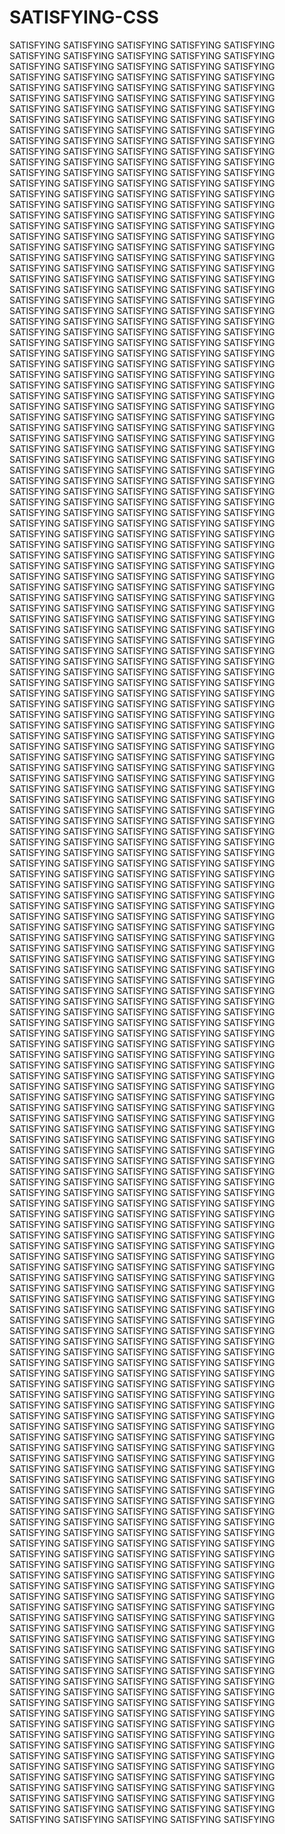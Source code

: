 # SATISFYING-CSS
SATISFYING SATISFYING SATISFYING SATISFYING SATISFYING SATISFYING SATISFYING SATISFYING SATISFYING SATISFYING SATISFYING SATISFYING SATISFYING SATISFYING SATISFYING SATISFYING SATISFYING SATISFYING SATISFYING SATISFYING SATISFYING SATISFYING SATISFYING SATISFYING SATISFYING SATISFYING SATISFYING SATISFYING SATISFYING SATISFYING SATISFYING SATISFYING SATISFYING SATISFYING SATISFYING SATISFYING SATISFYING SATISFYING SATISFYING SATISFYING SATISFYING SATISFYING 
SATISFYING SATISFYING SATISFYING SATISFYING SATISFYING SATISFYING SATISFYING SATISFYING SATISFYING SATISFYING SATISFYING SATISFYING SATISFYING SATISFYING SATISFYING SATISFYING SATISFYING SATISFYING SATISFYING SATISFYING SATISFYING SATISFYING SATISFYING SATISFYING SATISFYING SATISFYING SATISFYING SATISFYING SATISFYING SATISFYING SATISFYING SATISFYING SATISFYING SATISFYING SATISFYING SATISFYING SATISFYING SATISFYING SATISFYING SATISFYING SATISFYING SATISFYING 
SATISFYING SATISFYING SATISFYING SATISFYING SATISFYING SATISFYING SATISFYING SATISFYING SATISFYING SATISFYING SATISFYING SATISFYING SATISFYING SATISFYING SATISFYING SATISFYING SATISFYING SATISFYING SATISFYING SATISFYING SATISFYING SATISFYING SATISFYING SATISFYING SATISFYING SATISFYING SATISFYING SATISFYING SATISFYING SATISFYING SATISFYING SATISFYING SATISFYING SATISFYING SATISFYING SATISFYING SATISFYING SATISFYING SATISFYING SATISFYING SATISFYING SATISFYING 
SATISFYING SATISFYING SATISFYING SATISFYING SATISFYING SATISFYING SATISFYING SATISFYING SATISFYING SATISFYING SATISFYING SATISFYING SATISFYING SATISFYING SATISFYING SATISFYING SATISFYING SATISFYING SATISFYING SATISFYING SATISFYING SATISFYING SATISFYING SATISFYING SATISFYING SATISFYING SATISFYING SATISFYING SATISFYING SATISFYING SATISFYING SATISFYING SATISFYING SATISFYING SATISFYING SATISFYING SATISFYING SATISFYING SATISFYING SATISFYING SATISFYING SATISFYING 
SATISFYING SATISFYING SATISFYING SATISFYING SATISFYING SATISFYING SATISFYING SATISFYING SATISFYING SATISFYING SATISFYING SATISFYING SATISFYING SATISFYING SATISFYING SATISFYING SATISFYING SATISFYING SATISFYING SATISFYING SATISFYING SATISFYING SATISFYING SATISFYING SATISFYING SATISFYING SATISFYING SATISFYING SATISFYING SATISFYING SATISFYING SATISFYING SATISFYING SATISFYING SATISFYING SATISFYING SATISFYING SATISFYING SATISFYING SATISFYING SATISFYING SATISFYING 
SATISFYING SATISFYING SATISFYING SATISFYING SATISFYING SATISFYING SATISFYING SATISFYING SATISFYING SATISFYING SATISFYING SATISFYING SATISFYING SATISFYING SATISFYING SATISFYING SATISFYING SATISFYING SATISFYING SATISFYING SATISFYING SATISFYING SATISFYING SATISFYING SATISFYING SATISFYING SATISFYING SATISFYING SATISFYING SATISFYING SATISFYING SATISFYING SATISFYING SATISFYING SATISFYING SATISFYING SATISFYING SATISFYING SATISFYING SATISFYING SATISFYING SATISFYING 
SATISFYING SATISFYING SATISFYING SATISFYING SATISFYING SATISFYING SATISFYING SATISFYING SATISFYING SATISFYING SATISFYING SATISFYING SATISFYING SATISFYING SATISFYING SATISFYING SATISFYING SATISFYING SATISFYING SATISFYING SATISFYING SATISFYING SATISFYING SATISFYING SATISFYING SATISFYING SATISFYING SATISFYING SATISFYING SATISFYING SATISFYING SATISFYING SATISFYING SATISFYING SATISFYING SATISFYING SATISFYING SATISFYING SATISFYING SATISFYING SATISFYING SATISFYING 
SATISFYING SATISFYING SATISFYING SATISFYING SATISFYING SATISFYING SATISFYING SATISFYING SATISFYING SATISFYING SATISFYING SATISFYING SATISFYING SATISFYING SATISFYING SATISFYING SATISFYING SATISFYING SATISFYING SATISFYING SATISFYING SATISFYING SATISFYING SATISFYING SATISFYING SATISFYING SATISFYING SATISFYING SATISFYING SATISFYING SATISFYING SATISFYING SATISFYING SATISFYING SATISFYING SATISFYING SATISFYING SATISFYING SATISFYING SATISFYING SATISFYING SATISFYING 
SATISFYING SATISFYING SATISFYING SATISFYING SATISFYING SATISFYING SATISFYING SATISFYING SATISFYING SATISFYING SATISFYING SATISFYING SATISFYING SATISFYING SATISFYING SATISFYING SATISFYING SATISFYING SATISFYING SATISFYING SATISFYING SATISFYING SATISFYING SATISFYING SATISFYING SATISFYING SATISFYING SATISFYING SATISFYING SATISFYING SATISFYING SATISFYING SATISFYING SATISFYING SATISFYING SATISFYING SATISFYING SATISFYING SATISFYING SATISFYING SATISFYING SATISFYING 
SATISFYING SATISFYING SATISFYING SATISFYING SATISFYING SATISFYING SATISFYING SATISFYING SATISFYING SATISFYING SATISFYING SATISFYING SATISFYING SATISFYING SATISFYING SATISFYING SATISFYING SATISFYING SATISFYING SATISFYING SATISFYING SATISFYING SATISFYING SATISFYING SATISFYING SATISFYING SATISFYING SATISFYING SATISFYING SATISFYING SATISFYING SATISFYING SATISFYING SATISFYING SATISFYING SATISFYING SATISFYING SATISFYING SATISFYING SATISFYING SATISFYING SATISFYING 
SATISFYING SATISFYING SATISFYING SATISFYING SATISFYING SATISFYING SATISFYING SATISFYING SATISFYING SATISFYING SATISFYING SATISFYING SATISFYING SATISFYING SATISFYING SATISFYING SATISFYING SATISFYING SATISFYING SATISFYING SATISFYING SATISFYING SATISFYING SATISFYING SATISFYING SATISFYING SATISFYING SATISFYING SATISFYING SATISFYING SATISFYING SATISFYING SATISFYING SATISFYING SATISFYING SATISFYING SATISFYING SATISFYING SATISFYING SATISFYING SATISFYING SATISFYING 
SATISFYING SATISFYING SATISFYING SATISFYING SATISFYING SATISFYING SATISFYING SATISFYING SATISFYING SATISFYING SATISFYING SATISFYING SATISFYING SATISFYING SATISFYING SATISFYING SATISFYING SATISFYING SATISFYING SATISFYING SATISFYING SATISFYING SATISFYING SATISFYING SATISFYING SATISFYING SATISFYING SATISFYING SATISFYING SATISFYING SATISFYING SATISFYING SATISFYING SATISFYING SATISFYING SATISFYING SATISFYING SATISFYING SATISFYING SATISFYING SATISFYING SATISFYING 
SATISFYING SATISFYING SATISFYING SATISFYING SATISFYING SATISFYING SATISFYING SATISFYING SATISFYING SATISFYING SATISFYING SATISFYING SATISFYING SATISFYING SATISFYING SATISFYING SATISFYING SATISFYING SATISFYING SATISFYING SATISFYING SATISFYING SATISFYING SATISFYING SATISFYING SATISFYING SATISFYING SATISFYING SATISFYING SATISFYING SATISFYING SATISFYING SATISFYING SATISFYING SATISFYING SATISFYING SATISFYING SATISFYING SATISFYING SATISFYING SATISFYING SATISFYING 
SATISFYING SATISFYING SATISFYING SATISFYING SATISFYING SATISFYING SATISFYING SATISFYING SATISFYING SATISFYING SATISFYING SATISFYING SATISFYING SATISFYING SATISFYING SATISFYING SATISFYING SATISFYING SATISFYING SATISFYING SATISFYING SATISFYING SATISFYING SATISFYING SATISFYING SATISFYING SATISFYING SATISFYING SATISFYING SATISFYING SATISFYING SATISFYING SATISFYING SATISFYING SATISFYING SATISFYING SATISFYING SATISFYING SATISFYING SATISFYING SATISFYING SATISFYING 
SATISFYING SATISFYING SATISFYING SATISFYING SATISFYING SATISFYING SATISFYING SATISFYING SATISFYING SATISFYING SATISFYING SATISFYING SATISFYING SATISFYING SATISFYING SATISFYING SATISFYING SATISFYING SATISFYING SATISFYING SATISFYING SATISFYING SATISFYING SATISFYING SATISFYING SATISFYING SATISFYING SATISFYING SATISFYING SATISFYING SATISFYING SATISFYING SATISFYING SATISFYING SATISFYING SATISFYING SATISFYING SATISFYING SATISFYING SATISFYING SATISFYING SATISFYING 
SATISFYING SATISFYING SATISFYING SATISFYING SATISFYING SATISFYING SATISFYING SATISFYING SATISFYING SATISFYING SATISFYING SATISFYING SATISFYING SATISFYING SATISFYING SATISFYING SATISFYING SATISFYING SATISFYING SATISFYING SATISFYING SATISFYING SATISFYING SATISFYING SATISFYING SATISFYING SATISFYING SATISFYING SATISFYING SATISFYING SATISFYING SATISFYING SATISFYING SATISFYING SATISFYING SATISFYING SATISFYING SATISFYING SATISFYING SATISFYING SATISFYING SATISFYING 
SATISFYING SATISFYING SATISFYING SATISFYING SATISFYING SATISFYING SATISFYING SATISFYING SATISFYING SATISFYING SATISFYING SATISFYING SATISFYING SATISFYING SATISFYING SATISFYING SATISFYING SATISFYING SATISFYING SATISFYING SATISFYING SATISFYING SATISFYING SATISFYING SATISFYING SATISFYING SATISFYING SATISFYING SATISFYING SATISFYING SATISFYING SATISFYING SATISFYING SATISFYING SATISFYING SATISFYING SATISFYING SATISFYING SATISFYING SATISFYING SATISFYING SATISFYING 
SATISFYING SATISFYING SATISFYING SATISFYING SATISFYING SATISFYING SATISFYING SATISFYING SATISFYING SATISFYING SATISFYING SATISFYING SATISFYING SATISFYING SATISFYING SATISFYING SATISFYING SATISFYING SATISFYING SATISFYING SATISFYING SATISFYING SATISFYING SATISFYING SATISFYING SATISFYING SATISFYING SATISFYING SATISFYING SATISFYING SATISFYING SATISFYING SATISFYING SATISFYING SATISFYING SATISFYING SATISFYING SATISFYING SATISFYING SATISFYING SATISFYING SATISFYING 
SATISFYING SATISFYING SATISFYING SATISFYING SATISFYING SATISFYING SATISFYING SATISFYING SATISFYING SATISFYING SATISFYING SATISFYING SATISFYING SATISFYING SATISFYING SATISFYING SATISFYING SATISFYING SATISFYING SATISFYING SATISFYING SATISFYING SATISFYING SATISFYING SATISFYING SATISFYING SATISFYING SATISFYING SATISFYING SATISFYING SATISFYING SATISFYING SATISFYING SATISFYING SATISFYING SATISFYING SATISFYING SATISFYING SATISFYING SATISFYING SATISFYING SATISFYING 
SATISFYING SATISFYING SATISFYING SATISFYING SATISFYING SATISFYING SATISFYING SATISFYING SATISFYING SATISFYING SATISFYING SATISFYING SATISFYING SATISFYING SATISFYING SATISFYING SATISFYING SATISFYING SATISFYING SATISFYING SATISFYING SATISFYING SATISFYING SATISFYING SATISFYING SATISFYING SATISFYING SATISFYING SATISFYING SATISFYING SATISFYING SATISFYING SATISFYING SATISFYING SATISFYING SATISFYING SATISFYING SATISFYING SATISFYING SATISFYING SATISFYING SATISFYING 
